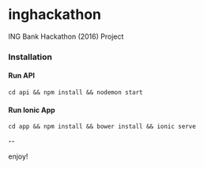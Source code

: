 # inghackathon
ING Bank Hackathon (2016) Project

### Installation

#### Run API
`cd api && npm install && nodemon start`

#### Run Ionic App
`cd app && npm install && bower install && ionic serve`

--

enjoy!

